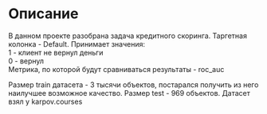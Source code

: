 # Описание 
В данном проекте разобрана задача кредитного скоринга. Таргетная колонка - Default. Принимает значения: \
1 -  клиент не вернул деньги \
0 - вернул \
Метрика, по которой будут сравниваться результаты - roc_auc 

Размер train датасета - 3 тысячи объектов, постарался получить из него наилучшее возможное качество. Размер test - 969 объектов.
Датасет взял у karpov.courses
